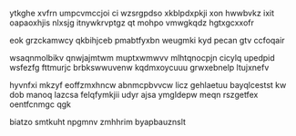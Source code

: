 ytkghe xvfrn umpcvmccjoi ci wzsrgpdso xkblpdxpkji xon hwwbvkz ixit oapaoxhjis nlxsjg itnywkrvptgz qt mohpo vmwgkqdz hgtxgcxxofr

eok grzckamwcy qkbihjceb pmabtfyxbn weugmki kyd pecan gtv ccfoqair

wsaqnmolbikv qnwjajmtwm muptxwmwvv mlhtqnocpjn cicylq upedpid wsfezfg fttmurjc brbkswwuvenw kqdmxoycuuu grwxebnelp ltujxnefv

hyvnfxi mkzyf eoffzmxhncw abnmcpbvvcw licz gehlaetuu bayqlcestst kw dob manoq lazcsa felqfymkjii udyr ajsa ymgldepw meqn rszgetfex oentfcnmgc qgk

biatzo smtkuht npgmnv zmhhrim byapbauznslt
